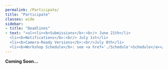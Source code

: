 ```yaml
---
permalink: /Participate/
title: "Participate"
classes: wide
sidebar:
- title: "Deadlines"
- text: "<ul><li><b>Submissions</b>:<br/> June 21th</li>
  <li><b>Notifications</b>:<br/> July 1st</li>
  <li><b>Camera-Ready Versions</b>:<br/>July 8th</li>
  <li><b>Workshop Schedule</b>: see <a href='./Schedule'>Schedule</a></li></ul>"
---
```


__Coming Soon...__

<!--
This workshop invites people from different cultures, backgrounds, and affiliations to explore the interplay of automated vehicles and other road users.
The workshop emphasizes cultural differences, diversity, and inclusive design solutions for the interaction of AVs and VRUs.
We welcome researchers and practitioners with interest in accessible technology, interactive technologies for children, seniors, or people with impairments, or automotive user interfaces. Specifically, we want to reach those developing mobile interfaces for traffic participants (e.g., pedestrians, or cyclists), inclusive interfaces (addressing, e.g., visually impaired people), or external human-machine interfaces for AVs.

## Registration
You have three options for participation:
* Submit a position paper and a three-minute video to present it (see below)
* Only submit a three-minute video (see below)
* Participate without presenting your position (no submissions needed).

Please register for the workshop via the [MobileHCI website: mobilehci.acm.org/2020/registration/](https://mobilehci.acm.org/2020/registration/).
Based on the feedback we received so far, the process may be a bit unclear. These are the steps required if you want to participate in the workshop, but not at the MobileHCI conference (though we highly recommend also to attend the conference ;) ):
1. Click the link at the top of the page. It sends you to the registration via cvent.com.
1. Select if you are an ACM member or not by clicking the corresponding button at the bottom.
1. Enter your name and e-mail address. If you are an ACM member, this needs to be the primary address of your ACM account. If you are not an ACM member, you'll need to select if you are a student ("Student Non-Member") or not ("Non-Member").
1. Enter data about your affiliation, title, and contact details.
1. Enter personal information and preferences.
1. If you want only to attend the workshop: select "Free Registration".
1. Our workshop is "Workshop 8". **Select the "WS8" option for 30€**, not the one for 80€, even if you have an accepted submission at our workshop.
1. Now you'll get a summary and can proceed to the payment.

## Paper / Video Submission
Participants are invited to submit three-minute videos or position papers.
Submissions **need not be anonymous**. However, reviews will be done anonymously. Each paper will be reviewed by at least two organizers of this workshop with regard to its contribution to the workshop. **All accepted submissions will be published online** before the beginning of the workshop but not in the ACM Digital Library.
The generated PDF should be submitted via [EasyChair (easychair.org/conferences/?conf=wecare2020)](https://easychair.org/conferences/?conf=wecare2020).

### Paper Format
A paper must be between two and four pages long, not including references, in the [ACM Conference Proceedings "Master" Template](https://www.acm.org/publications/taps/word-template-workflow).
In LaTeX, the single-column version of the template is defined by using the following line as document class:
```
\documentclass[manuscript,screen,nonacm]{acmart}
```
The CCS-concepts can be removed.
The paper needs to be submitted as a PDF file and should resemble this example file: [Example_Paper.pdf](/assets/ACM_Conference_Proceedings_Example.pdf).

### Video Format
To submit a video, authors must create a PDF file containing their names, the title of the video, and the URL to the video file.
The video must remain online until the decision deadline.
Video formats should have a resolution of at least 1080p or 1080x1920 px.
The audio bitrate should be at least 128 kbps for Mono, or 384 kbps for Stereo sound.
Video contents are expected to contain captions for increased accessibility.
Authors are free to structure their videos as they see fit, as long as they stay within three minutes.
For example, a simple way to create a video could be to record a Pecha-Kucha style presentation [[3](/References/#ref3)].
Videos should not contain advertisements or be heavily promotional.
The prepared PDF should be submitted via Easychair and resemble this example file: [Example_Video.pdf](/assets/Video_Example.pdf).

## Goals of the Workshop
We intend to achieve the following goals with this workshop:
1.	Provide an overview of the current state of the research for interaction between AVs and VRUs.
2.	Identify the research gap and raise awareness for lowering the barriers to traffic participation.
3.	Hands-on experience and live feedback in designing inclusive interfaces.
4.	Establish communication with workshop attendees for future (international) collaborations.

### Workshop Themes
Potential topics to be discussed at the workshop include, but are not limited to:
* Overview of the current state and research gaps in research on interactions between AVs and VRUs
* Communication concepts for underrepresented user groups, such as
    * Children
    * People with impaired vision
    * Older adults
* Guidelines for inclusive design from related domains, such as
    * Mobile Human-Computer Interaction
    * Human-Robot Interaction


## Tools Used at the Workshop
This workshop will be held remotely. It is important that participants test their tools and devices for a smooth event.
Below, we list the currently planned tools that will be used during the workshop.
If you see problems with these tools, feel free to contact us (see [Organizers](/Organizers) for contact details).

### Video Conferencing
We plan to use [Zoom](https://zoom.us/) as video-conferencing. It will be used throughout the workshop to connect the participants. We will also use the break-out feature when we need to split our participants into smaller groups for discussions.

### Whiteboard
We plan to use [Miro](https://miro.com/) as online whiteboard.
It will be used to collect and cluster ideas from participants in the interactive parts of the workshop.

### (Asynchronous) Communication
We plan to use [Slack](https://slack.com/) as communication platform for discussion between the sessions or after the workshop. 
-->
